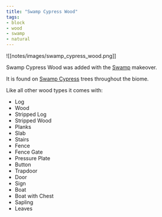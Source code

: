 ```yaml
---
title: "Swamp Cypress Wood"
tags:
- block
- wood
- swamp
- natural
---
```


![[notes/images/swamp_cypress_wood.png]]

Swamp Cypress Wood was added with the [Swamp](notes/makeover/swamp) makeover.

It is found on [Swamp Cypress](notes/generation/swamp_cypress) trees throughout the biome.

Like all other wood types it comes with:  
- Log
- Wood
- Stripped Log
- Stripped Wood
- Planks
- Slab
- Stairs
- Fence
- Fence Gate
- Pressure Plate
- Button
- Trapdoor
- Door
- Sign
- Boat
- Boat with Chest
- Sapling
- Leaves
